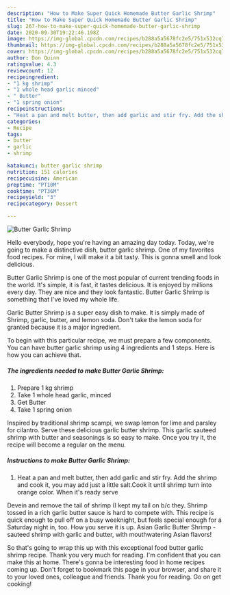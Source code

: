 ```yaml
---
description: "How to Make Super Quick Homemade Butter Garlic Shrimp"
title: "How to Make Super Quick Homemade Butter Garlic Shrimp"
slug: 267-how-to-make-super-quick-homemade-butter-garlic-shrimp
date: 2020-09-30T19:22:46.198Z
image: https://img-global.cpcdn.com/recipes/b288a5a5678fc2e5/751x532cq70/butter-garlic-shrimp-recipe-main-photo.jpg
thumbnail: https://img-global.cpcdn.com/recipes/b288a5a5678fc2e5/751x532cq70/butter-garlic-shrimp-recipe-main-photo.jpg
cover: https://img-global.cpcdn.com/recipes/b288a5a5678fc2e5/751x532cq70/butter-garlic-shrimp-recipe-main-photo.jpg
author: Don Quinn
ratingvalue: 4.3
reviewcount: 12
recipeingredient:
- "1 kg shrimp"
- "1 whole head garlic minced"
- " Butter"
- "1 spring onion"
recipeinstructions:
- "Heat a pan and melt butter, then add garlic and stir fry. Add the shrimp and cook it, you may add just a little salt.Cook it until shrimp turn into orange color. When it&#39;s ready serve"
categories:
- Recipe
tags:
- butter
- garlic
- shrimp

katakunci: butter garlic shrimp 
nutrition: 151 calories
recipecuisine: American
preptime: "PT10M"
cooktime: "PT36M"
recipeyield: "3"
recipecategory: Dessert

---
```



![Butter Garlic Shrimp](https://img-global.cpcdn.com/recipes/b288a5a5678fc2e5/751x532cq70/butter-garlic-shrimp-recipe-main-photo.jpg)

Hello everybody, hope you're having an amazing day today. Today, we're going to make a distinctive dish, butter garlic shrimp. One of my favorites food recipes. For mine, I will make it a bit tasty. This is gonna smell and look delicious.

Butter Garlic Shrimp is one of the most popular of current trending foods in the world. It's simple, it is fast, it tastes delicious. It is enjoyed by millions every day. They are nice and they look fantastic. Butter Garlic Shrimp is something that I've loved my whole life.

Garlic Butter Shrimp is a super easy dish to make. It is simply made of Shrimp, garlic, butter, and lemon soda. Don&#39;t take the lemon soda for granted because it is a major ingredient.


To begin with this particular recipe, we must prepare a few components. You can have butter garlic shrimp using 4 ingredients and 1 steps. Here is how you can achieve that.

<!--inarticleads1-->

##### The ingredients needed to make Butter Garlic Shrimp:

1. Prepare 1 kg shrimp
1. Take 1 whole head garlic, minced
1. Get  Butter
1. Take 1 spring onion


Inspired by traditional shrimp scampi, we swap lemon for lime and parsley for cilantro. Serve these delicious garlic butter shrimp. This garlic sauteed shrimp with butter and seasonings is so easy to make. Once you try it, the recipe will become a regular on the menu. 

<!--inarticleads2-->

##### Instructions to make Butter Garlic Shrimp:

1. Heat a pan and melt butter, then add garlic and stir fry. Add the shrimp and cook it, you may add just a little salt.Cook it until shrimp turn into orange color. When it&#39;s ready serve


Devein and remove the tail of shrimp (I kept my tail on b/c they. Shrimp tossed in a rich garlic butter sauce is hard to compete with. This recipe is quick enough to pull off on a busy weeknight, but feels special enough for a Saturday night in, too. How you serve it is up. Asian Garlic Butter Shrimp - sauteed shrimp with garlic and butter, with mouthwatering Asian flavors! 

So that's going to wrap this up with this exceptional food butter garlic shrimp recipe. Thank you very much for reading. I'm confident that you can make this at home. There's gonna be interesting food in home recipes coming up. Don't forget to bookmark this page in your browser, and share it to your loved ones, colleague and friends. Thank you for reading. Go on get cooking!
